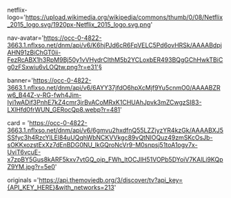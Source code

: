 netflix-logo='https://upload.wikimedia.org/wikipedia/commons/thumb/0/08/Netflix_2015_logo.svg/1920px-Netflix_2015_logo.svg.png'

nav-avatar='https://occ-0-4822-3663.1.nflxso.net/dnm/api/v6/K6hjPJd6cR6FpVELC5Pd6ovHRSk/AAAABdpjAHN91zBiChGT0ii-FezRcABX1h3RpM9Bj50y1vVHydrClthM5b2YCLoxbER493BQgGChHwkTBiCg0zFSxwiu6vLOQtw.png?r=e31'§

banner='https://occ-0-4822-3663.1.nflxso.net/dnm/api/v6/6AYY37jfdO6hpXcMjf9Yu5cnmO0/AAAABZRw6_B44Z-v-RG-fwh4Jim-Iyi1wADif3PnhE7kZ4cmr3jrBvACoMRxK1CHUAhJpvk3mZCwgzSI83-LXlHfd0frWUN_GERocQp8.webp?r=481'

card = 'https://occ-0-4822-3663.1.nflxso.net/dnm/api/v6/6gmvu2hxdfnQ55LZZjyzYR4kzGk/AAAABXJ5SSfyc3h4RzcYlLEl84uUQqhWbNCKVVkgc89vQtNIOQuz49zmSKcOsJb-sOKKxozstExXz7dEnBDG0NU_lkGQroNcVr9-M0snpsj51toA1ogv7x-UviT6vcuE-x7zpBY5Gus8kARF5kxv7vtGQ_oip_FWh_ltOCJIH51VOPb5DYoiV7KAlLi9KQpZ9YM.jpg?r=5e0'

originals ='https://api.themoviedb.org/3/discover/tv?api_key={API_KEY_HERE}&with_networks=213'